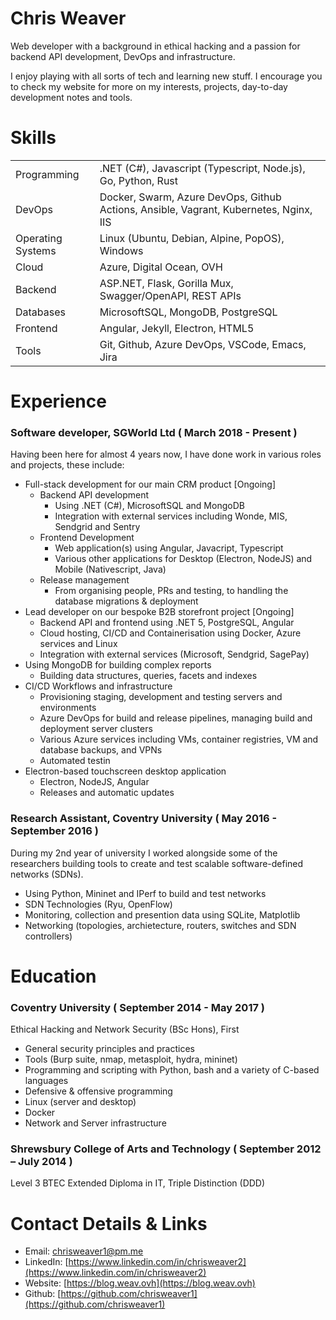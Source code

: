 # Chris Weaver 

Web developer with a background in ethical hacking and a passion for backend API development, DevOps and infrastructure. 

I enjoy playing with all sorts of tech and learning new stuff. I encourage you to check my website for more on my interests, projects, day-to-day development notes and tools.

# Skills
| | |
| -- | ---- |
| Programming | .NET (C#), Javascript (Typescript, Node.js), Go, Python, Rust |
| DevOps | Docker, Swarm, Azure DevOps, Github Actions, Ansible, Vagrant, Kubernetes, Nginx, IIS |
| Operating Systems | Linux (Ubuntu, Debian, Alpine, PopOS), Windows |
| Cloud | Azure, Digital Ocean, OVH |
| Backend | ASP.NET, Flask, Gorilla Mux, Swagger/OpenAPI, REST APIs |
| Databases | MicrosoftSQL, MongoDB, PostgreSQL |
| Frontend | Angular, Jekyll, Electron, HTML5 |
| Tools | Git, Github, Azure DevOps, VSCode, Emacs, Jira |

# Experience

### Software developer, SGWorld Ltd ( March 2018 - Present )

Having been here for almost 4 years now, I have done work in various roles and projects, these include:

- Full-stack development for our main CRM product [Ongoing]
  - Backend API development 
    - Using .NET (C#), MicrosoftSQL and MongoDB
    - Integration with external services including Wonde, MIS, Sendgrid and Sentry
  - Frontend Development
    - Web application(s) using Angular, Javacript,  Typescript 
    - Various other applications for Desktop (Electron, NodeJS) and Mobile (Nativescript, Java)
  - Release management
    - From organising people, PRs and testing, to handling the database migrations & deployment
- Lead developer on our bespoke B2B storefront project [Ongoing]
  - Backend API and frontend using .NET 5, PostgreSQL, Angular
  - Cloud hosting, CI/CD and Containerisation using Docker, Azure services and Linux
  - Integration with external services (Microsoft, Sendgrid, SagePay)
- Using MongoDB for building complex reports
  - Building data structures, queries, facets and indexes
- CI/CD Workflows and infrastructure
  - Provisioning staging, development and testing servers and environments
  - Azure DevOps for build and release pipelines, managing build and deployment server clusters 
  - Various Azure services including VMs, container registries, VM and database backups, and VPNs 
  - Automated testin
- Electron-based touchscreen desktop application
  - Electron, NodeJS, Angular
  - Releases and automatic updates

### Research Assistant, Coventry University ( May 2016 - September 2016 )

During my 2nd year of university I worked alongside some of the researchers building tools to create and test scalable software-defined networks (SDNs).
- Using Python, Mininet and IPerf to build and test networks
- SDN Technologies (Ryu, OpenFlow)
- Monitoring, collection and presention data using SQLite, Matplotlib 
- Networking (topologies, archietecture, routers, switches and SDN controllers)

# Education

### Coventry University ( September 2014 - May 2017 )
Ethical Hacking and Network Security (BSc Hons), First
- General security principles and practices
- Tools (Burp suite, nmap, metasploit, hydra, mininet)
- Programming and scripting with Python, bash and a variety of C-based languages
- Defensive & offensive programming
- Linux (server and desktop)
- Docker
- Network and Server infrastructure
  
### Shrewsbury College of Arts and Technology ( September 2012 – July 2014 ) 
Level 3 BTEC Extended Diploma in IT, Triple Distinction (DDD)

# Contact Details & Links
- Email: [chrisweaver1@pm.me](mailto:chrisweaver1@pm.me)
- LinkedIn: [https://www.linkedin.com/in/chrisweaver2](https://www.linkedin.com/in/chrisweaver2)
- Website: [https://blog.weav.ovh](https://blog.weav.ovh)
- Github: [https://github.com/chrisweaver1](https://github.com/chrisweaver1)
